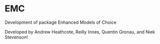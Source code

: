 # EMC
Development of package Enhanced Models of Choice

Developed by Andrew Heathcote, Reilly Innes, Quentin Gronau, and Niek Stevenson!

